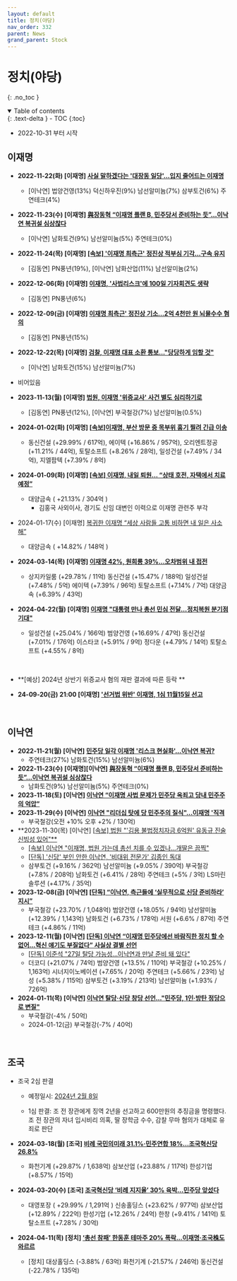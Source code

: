 ```yaml
---
layout: default
title: 정치(야당)
nav_order: 332
parent: News
grand_parent: Stock
---
```


# 정치(야당)
{: .no_toc }

<details open markdown="block">
  <summary>
    Table of contents
  </summary>
  {: .text-delta }
- TOC
{:toc}
</details>
<!------------------------------------ STEP ------------------------------------>

* 2022-10-31 부터 시작

<!------------------------ 이재명 ------------------------>

## 이재명

* **2022-11-22(화) [이재명] [사실 말하겠다는 '대장동 일당'…입지 줄어드는 이재명](https://biz.heraldcorp.com/view.php?ud=20221121000718)**
    * [이낙연] 법양건영(13%) 덕신하우진(9%) 남선알미늄(7%) 삼부토건(6%) 주연테크(4%)

* **2022-11-23(수) [이재명] [與장동혁 “이재명 플랜 B, 민주당서 준비하는 듯”…이낙연 복귀설 심상찮다](https://www.donga.com/news/Politics/article/all/20221123/116645881/1)**
    * [이낙연] 남화토건(9%) 남선알미늄(5%) 주연테크(0%)

* **2022-11-24(목) [이재명] [[속보] '이재명 최측근' 정진상 적부심 기각…구속 유지](https://www.yonhapnewstv.co.kr/news/MYH20221124012600038)**
    * [김동연] PN풍년(19%), [이낙연] 남화산업(11%) 남선알미늄(2%)

* **2022-12-06(화) [이재명] [이재명, '사법리스크'에 100일 기자회견도 생략](https://n.news.naver.com/mnews/article/448/0000385404?sid=100)**
    * [김동연] PN풍년(6%)

* **2022-12-09(금) [이재명] [이재명 최측근' 정진상 기소…2억 4천만 원 뇌물수수 혐의 ](https://news.sbs.co.kr/news/endPage.do?news_id=N1007001603)**
    * [김동연] PN풍년(15%)


* **2022-12-22(목) [이재명] [검찰, 이재명 대표 소환 통보…"당당하게 임할 것"](https://m.yna.co.kr/view/MYH20221222009700641?section=video/all)**
   * [이낙연] 남화토건(15%) 남선알미늄(7%)
* 비어있음
* **2023-11-13(월) [이재명] [법원, 이재명 '위증교사' 사건 별도 심리하기로](https://www.yna.co.kr/view/AKR20231103152651004?input=1195m)**
  * [김동연] PN풍년(12%), [이낙연] 부국철강(7%) 남선알미늄(0.5%)

* **2024-01-02(화) [이재명] [[속보\]이재명, 부산 방문 중 목부위 흉기 찔려 긴급 이송](https://www.munhwa.com/news/view.html?no=2024010201039910226010)**
  * 동신건설 (+29.99% / 617억), 에이텍 (+16.86% / 957억), 오리엔트정공 (+11.21% / 44억), 토탈소프트 (+8.26% / 28억), 일성건설 (+7.49% / 34억), 지엘팜텍 (+7.39% / 8억)
* **2024-01-09(화) [이재명] [[속보\] 이재명, 내일 퇴원… “상태 호전, 자택에서 치료 예정”](https://www.chosun.com/politics/assembly/2024/01/09/XKAEFOWYKZCT3IAL3FEQY3BDGI/?utm_source=naver&utm_medium=referral&utm_campaign=naver-news)**
  * 대양금속 ( +21.13% / 304억 ) 
    * 김홍국 사외이사, 경기도 신임 대변인 이력으로 이재명 관련주 부각

* 2024-01-17(수) [이재명] [복귀한 이재명 “세상 사람들 고통 비하면 내 일은 사소해”](https://www.chosun.com/politics/assembly/2024/01/17/VHHNVDXCHJESHD57PWY67CIJHE/)
  * 대양금속 ( +14.82% / 148억 )

* **2024-03-14(목) [이재명] [이재명 42%, 원희룡 39%…오차범위 내 접전](https://www.munhwa.com/news/view.html?no=2024031401039910120001)**
  * 상지카일룸 (+29.78% / 11억) 동신건설 (+15.47% / 188억) 일성건설 (+7.48% / 5억) 에이텍 (+7.39% / 96억) 토탈소프트 (+7.14% / 7억) 대양금속 (+6.39% / 43억)

* **2024-04-22(월) [이재명] [이재명 "대통령 만나 총선 민심 전달…정치복원 분기점 기대"](https://www.yna.co.kr/view/AKR20240422040300001?input=1195m)**
  * 일성건설 (+25.04% / 166억) 범양건영 (+16.69% / 47억) 동신건설 (+7.01% / 176억) 이스타코 (+5.91% / 9억) 정다운 (+4.79% / 14억) 토탈소프트 (+4.55% / 8억)
  

<br>


* **[예상] 2024년 상반기 위증교사 혐의 재판 결과에 따른 등락 **

* **24-09-20(금) 21:00 [이재명] ['선거법 위반' 이재명, 1심 11월15일 선고](https://www.chosun.com/national/court_law/2024/09/20/2TUYIC6HC5CMJMOGD6J4AAUOE4/)**

<br>

<!------------------------ 이낙연 ------------------------>

## 이낙연

* **2022-11-21(월) [이낙연] [민주당 일각 이재명 '리스크 현실화'…이낙연 복귀?](https://news.imaeil.com/page/view/2022112018004352395)**
    * 주연테크(27%) 남화토건(15%) 남선알미늄(6%)
* **2022-11-23(수) [이재명][이낙연] [與장동혁 “이재명 플랜 B, 민주당서 준비하는 듯”…이낙연 복귀설 심상찮다](https://www.donga.com/news/Politics/article/all/20221123/116645881/1)**
    * 남화토건(9%) 남선알미늄(5%) 주연테크(0%)
* **2023-11-18(토) [이낙연] [이낙연 “이재명 사법 문제가 민주당 옥죄고 당내 민주주의 억압”](https://n.news.naver.com/mnews/article/021/0002605848?sid=100)**
* **2023-11-29(수) [이낙연] [이낙연 "리더십 탓에 당 민주주의 질식"…이재명 '직격](https://news.tvchosun.com/site/data/html_dir/2023/11/28/2023112890148.html)**
    * 부국철강(오전 +10% 오후 +2% / 130억) 
* **2023-11-30(목) [이낙연] [[속보\] 법원 "'김용 불법정치자금 6억원' 유동규 진술 신빙성 있어"**](https://v.daum.net/v/20231130142139193)
    * [[속보] 이낙연 "이재명, 법원 가는데 총선 치를 수 있겠나…개딸은 끔찍"](https://n.news.naver.com/article/088/0000848932?ntype=RANKING)
    * [[단독\] '신당' 부인 안한 이낙연, '비대위 전문가' 김종인 독대 ](https://www.joongang.co.kr/article/25211245#home)
    * 삼부토건 (+9.16% / 362억) 남선알미늄 (+9.05% / 390억) 부국철강 (+7.8% / 208억) 남화토건 (+6.41% / 28억) 주연테크 (+5% / 3억) LS마린솔루션 (+4.17% / 35억)
* **2023-12-08(금) [이낙연] [[단독\] “이낙연, 측근들에 ‘실무적으로 신당 준비하라’ 지시”](https://www.sisajournal.com/news/articleView.html?idxno=278227)**
    * 부국철강 (+23.70% / 1,048억) 범양건영 (+18.05% / 94억) 남선알미늄 (+12.39% / 1,143억) 남화토건 (+6.73% / 178억) 서원 (+6.6% / 87억) 주연테크 (+4.86% / 11억) 
* **2023-12-11(월) [이낙연] [[단독\] 이낙연 “이재명 민주당에선 바람직한 정치 할 수 없어…혁신 얘기도 부질없다” 사실상 결별 선언](https://www.seoul.co.kr/news/newsView.php?id=20231210500082&wlog_tag3=naver)**
    * [[단독\] 이준석 "27일 탈당 가능성…이낙연과 만날 준비 돼 있다"](https://www.dt.co.kr/contents.html?article_no=2023121002109958074003&ref=naver)
    * 더코디 (+21.07% / 74억) 범양건영 (+13.5% / 110억) 부국철강 (+10.25% / 1,163억) 시너지이노베이션 (+7.65% / 20억) 주연테크 (+5.66% / 23억) 남성 (+5.38% / 115억) 삼부토건 (+3.19% / 213억) 남선알미늄 (+1.93% / 726억)
* **2024-01-11(목) [이낙연] [이낙연 탈당·신당 창당 선언…"민주당, 1인·방탄 정당으로 변질"](https://news.jtbc.co.kr/article/article.aspx?news_id=NB12160316)**
    * 부국철강(-4% / 50억) 
    * 2024-01-12(금) 부국철강(-7% / 40억)

<br>

<!------------------------ 조국 ------------------------>

## 조국
* 조국 2심 판결
  
  * 예정일시: [2024년 2월 8일](https://www.chosun.com/national/court_law/2023/11/21/UURQ5I426BHFLLDQKYDYNAUYBI/)
  
  * 1심 판결: 조 전 장관에게 징역 2년을 선고하고 600만원의 추징금을 명령했다. 조 전 장관의 자녀 입시비리 의혹, 딸 장학금 수수, 감찰 무마 혐의가 대체로 유죄로 판단

* **2024-03-18(월) [조국] [비례 국민의미래 31.1%·민주연합 18%…조국혁신당 26.8% ](https://www.hankyung.com/article/2024031867917)**
  * 화천기계 (+29.87% / 1,638억) 삼보산업 (+23.88% / 117억) 한성기업 (+8.57% / 15억)

* **2024-03-20(수) [조국] [조국혁신당 ‘비례 지지율’ 30% 육박…민주당 앞섰다 ](https://www.kukinews.com/newsView/kuk202403190244)**
  * 대영포장 ( +29.99% / 1,291억 ) 신송홀딩스 (+23.62% / 977억) 삼보산업 (+12.89% / 222억) 한성기업 (+12.26% / 24억) 한창 (+9.41% / 141억) 토탈소프트 (+7.28% / 30억)
  
* **2024-04-11(목) [정치] [‘총선 참패’ 한동훈 테마주 20% 폭락...이재명·조국株도 와르르](https://www.mk.co.kr/article/10987763)**
  * [정치] 대상홀딩스 (-3.88% / 63억) 화천기계 (-21.57% / 246억) 동신건설 (-22.78% / 135억)
  

<br>